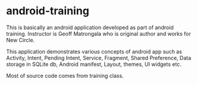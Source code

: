 android-training
================

This is basically an android application developed as part of android training.
Instructor is Geoff Matrongala who is original author and works for New Circle.

This application demonstrates various concepts of android app such as
Activity, Intent, Pending Intent, Service, Fragment, Shared Preference, Data storage in SQLite db, Android manifest,
Layout, themes, UI widgets etc.

Most of source code comes from training class. 
